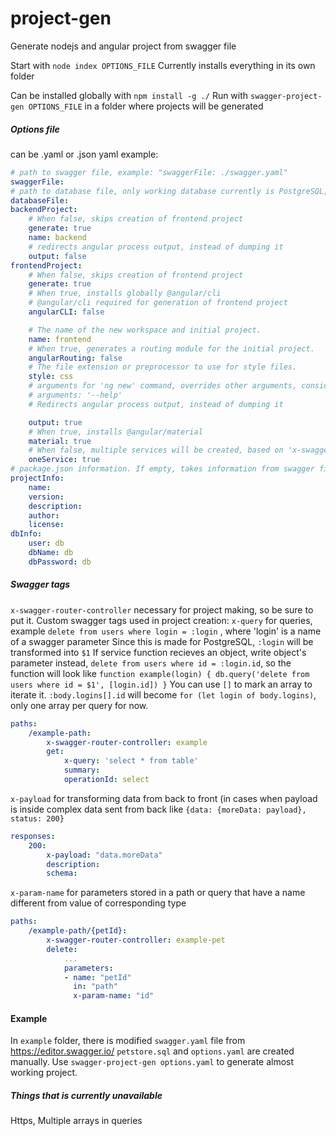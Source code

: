 # project-gen
Generate nodejs and angular project from swagger file

Start with `node index OPTIONS_FILE`
Currently installs everything in its own folder

Can be installed globally with `npm install -g ./`
Run with `swagger-project-gen OPTIONS_FILE` in a folder where projects will be generated

##### Options file
can be .yaml or .json
yaml example:
``` yaml
# path to swagger file, example: "swaggerFile: ./swagger.yaml"
swaggerFile:
# path to database file, only working database currently is PostgreSQL, example: "databaseFile: ./db.sql"
databaseFile:
backendProject:
    # When false, skips creation of frontend project
    generate: true
    name: backend
    # redirects angular process output, instead of dumping it
    output: false
frontendProject:
    # When false, skips creation of frontend project
    generate: true
    # When true, installs globally @angular/cli
    # @angular/cli required for generation of frontend project
    angularCLI: false

    # The name of the new workspace and initial project.
    name: frontend
    # When true, generates a routing module for the initial project.
    angularRouting: false
    # The file extension or preprocessor to use for style files.
    style: css
    # arguments for 'ng new' command, overrides other arguments, consider using this with "output: true"
    # arguments: '--help'
    # Redirects angular process output, instead of dumping it

    output: true
    # When true, installs @angular/material
    material: true
    # When false, multiple services will be created, based on 'x-swagger-router-controller'
    oneService: true
# package.json information. If empty, takes information from swagger file, but editing is needed
projectInfo:
    name:
    version:
    description:
    author:
    license:
dbInfo:
    user: db
    dbName: db
    dbPassword: db
```

##### Swagger tags
`x-swagger-router-controller` necessary for project making, so be sure to put it.
Custom swagger tags used in project creation:
`x-query` for queries, example `delete from users where login = :login` , where 'login' is a name of a swagger parameter
Since this is made for PostgreSQL, `:login` will be transformed into `$1`
If service function recieves an object, write object's parameter instead, `delete from users where id = :login.id`, 
so the function will look like `function example(login) { db.query('delete from users where id = $1', [login.id]) }`
You can use `[]` to mark an array to iterate it. `:body.logins[].id` will become `for (let login of body.logins)`, only one array per query for now.
``` yaml
paths:
    /example-path:
        x-swagger-router-controller: example
        get:
            x-query: 'select * from table'
            summary: 
            operationId: select
```
`x-payload` for transforming data from back to front (in cases when payload is inside complex data sent from back like `{data: {moreData: payload}, status: 200}`
``` yaml
responses:
    200:
        x-payload: "data.moreData"
        description: 
        schema:
```
`x-param-name` for parameters stored in a path or query that have a name different from value of corresponding type
``` yaml
paths:
    /example-path/{petId}:
        x-swagger-router-controller: example-pet
        delete:
            ...
            parameters:
            - name: "petId"
              in: "path"
              x-param-name: "id"
```
  
  
#### Example
In `example` folder, there is modified `swagger.yaml` file from https://editor.swagger.io/
`petstore.sql` and `options.yaml` are created manually. 
Use `swagger-project-gen options.yaml` to generate almost working project.  


##### Things that is currently unavailable
Https,
Multiple arrays in queries
